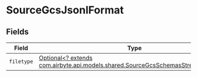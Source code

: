 # SourceGcsJsonlFormat


## Fields

| Field                                                                                                                                       | Type                                                                                                                                        | Required                                                                                                                                    | Description                                                                                                                                 |
| ------------------------------------------------------------------------------------------------------------------------------------------- | ------------------------------------------------------------------------------------------------------------------------------------------- | ------------------------------------------------------------------------------------------------------------------------------------------- | ------------------------------------------------------------------------------------------------------------------------------------------- |
| `filetype`                                                                                                                                  | [Optional<? extends com.airbyte.api.models.shared.SourceGcsSchemasStreamsFiletype>](../../models/shared/SourceGcsSchemasStreamsFiletype.md) | :heavy_minus_sign:                                                                                                                          | N/A                                                                                                                                         |